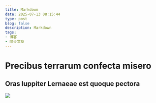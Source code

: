 ```yaml
---
title: Markdown
date: 2025-07-13 08:15:44
type: post
blog: false
description: Markdown
tags:
- 博客
- 同步文章
---
```

# Precibus terrarum confecta misero

## Oras Iuppiter Lernaeae est quoque pectora
![](https://pic1.zhimg.com/v2-1e7b5f24eebba472ab8fb68fa3c3f75c_1440w.jpg)
